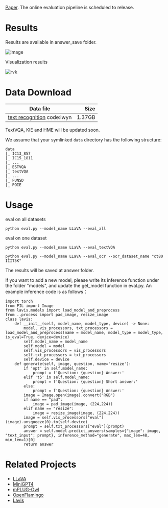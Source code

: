 [Paper](https://arxiv.org/pdf/2305.07895.pdf). The online evaluation pipeline is scheduled to release. 

# Results

Results are available in answer_save folder. 

![image](https://github.com/echo840/MultimodalOCR/assets/87795401/523e0421-7eca-4d15-89f1-3f7348321055)

Visualization results

![rvk](https://github.com/echo840/MultimodalOCR/assets/87795401/21982aba-d063-4a52-a045-8d16e0e98f71)


# Data Download
| Data file | Size |
| --- | ---: |
|[text recognition](https://pan.baidu.com/s/1Ba950d94u8RQmtqvkLBk-A) code:iwyn | 1.37GB |

TextVQA, KIE and HME will be updated soon.

We assume that your symlinked `data` directory has the following structure:

```
data
|_ IC13_857
|_ IC15_1811
|_ ...
|_ ESTVQA
|_ textVQA
|_ ...
|_ FUNSD
|_ POIE
```


# Usage

eval on all datasets
```Shell
python eval.py --model_name LLaVA --eval_all
```

eval on one dataset
```Shell
python eval.py --model_name LLaVA --eval_textVQA
```
```Shell
python eval.py --model_name LLaVA --eval_ocr --ocr_dataset_name "ct80 IIIT5K"
```
The results will be saved at answer folder.

If you want to add a new model, please write its inference function under the folder "models", and update the get_model function in eval.py. An example inference code is as follows：

```Shell
import torch
from PIL import Image
from lavis.models import load_model_and_preprocess
from ..process import pad_image, resize_image
class lavis:
    def __init__(self, model_name, model_type, device) -> None:
        model, vis_processors, txt_processors = load_model_and_preprocess(name = model_name, model_type = model_type, is_eval=True, device=device)
        self.model_name = model_name
        self.model = model
        self.vis_processors = vis_processors
        self.txt_processors = txt_processors
        self.device = device
    def generate(self, image, question, name='resize'):
        if 'opt' in self.model_name:
            prompt = f'Question: {question} Answer:'
        elif 't5' in self.model_name:
            prompt = f'Question: {question} Short answer:'
        else:
            prompt = f'Question: {question} Answer:'
        image = Image.open(image).convert("RGB")
        if name == "pad":
            image = pad_image(image, (224,224))
        elif name == "resize":
            image = resize_image(image, (224,224))
        image = self.vis_processors["eval"](image).unsqueeze(0).to(self.device)
        prompt = self.txt_processors["eval"](prompt)
        answer = self.model.predict_answers(samples={"image": image, "text_input": prompt}, inference_method="generate", max_len=48, min_len=1)[0]
        return answer
```

# Related Projects
- [LLaVA](https://github.com/haotian-liu/LLaVA.git)
- [MiniGPT4](https://github.com/Vision-CAIR/MiniGPT-4.git)
- [mPLUG-Owl](https://github.com/X-PLUG/mPLUG-Owl.git)
- [OpenFlamingo](https://github.com/mlfoundations/open_flamingo.git)
- [Lavis](https://github.com/salesforce/LAVIS.git)
